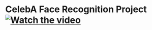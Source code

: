 # CelebA Face Recognition Project[![Watch the video](https://raw.githubusercontent.com/boydjawun/CelebA-Facial-Recognition-Project/main/Thumbnail.jpg)](https://raw.githubusercontent.com/boydjawun/CelebA-Facial-Recognition-Project/main/Celeba.mp4)
